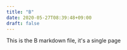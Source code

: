 ```yaml
---
title: "B"
date: 2020-05-27T08:39:48+09:00
draft: false
---
```


This is the B markdown file, it's a single page